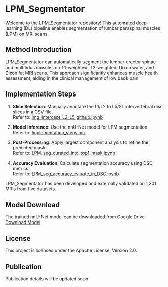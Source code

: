# LPM_Segmentator

Welcome to the LPM_Segmentator repository! This automated deep-learning (DL) pipeline enables segmentation of lumbar paraspinal muscles (LPM) on MRI scans.

## Method Introduction

LPM_Segmentator can automatically segment the lumbar erector spinae and multifidus muscles on T1-weighted, T2-weighted, Dixon water, and Dixon fat MRI scans. This approach significantly enhances muscle health assessment, aiding in the clinical management of low back pain.

## Implementation Steps

1. **Slice Selection**: Manually annotate the L1/L2 to L5/S1 intervertebral disc slices in a CSV file.  
   Refer to: [img_intercept_L2-L5_github.ipynb](img_intercept_L2-L5_github.ipynb)  

2. **Model Inference**: Use the nnU-Net model for LPM segmentation.  
   Refer to: [Implementation_steps.md](documentation/Implementation_steps.md)  

3. **Post-Processing**: Apply largest component analysis to refine the predicted mask.  
   Refer to: [LPM_seg_curated_into_top1_mask.ipynb](LPM_seg_curated_into_top1_mask.ipynb)  

4. **Accuracy Evaluation**: Calculate segmentation accuracy using DSC metrics.  
   Refer to: [LPM_seg_accuracy_evluate_in_DSC.ipynb](LPM_seg_accuracy_evluate_in_DSC.ipynb)  

LPM_Segmentator has been developed and externally validated on 1,301 MRIs from five datasets.  

## Model Download

The trained nnU-Net model can be downloaded from Google Drive:  
[Download Model](https://drive.google.com/file/d/12hCzBPt2w7ZoYxgQmn8_uJ9kh_4cLqQl/view?usp=sharing)

## License

This project is licensed under the Apache License, Version 2.0.

## Publication

Publication details will be updated soon.
